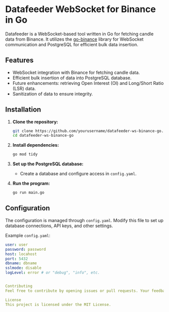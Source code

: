 # Datafeeder WebSocket for Binance in Go

Datafeeder is a WebSocket-based tool written in Go for fetching candle data from Binance. It utilizes the [go-binance](https://github.com/adshao/go-binance/v2) library for WebSocket communication and PostgreSQL for efficient bulk data insertion.

## Features

- WebSocket integration with Binance for fetching candle data.
- Efficient bulk insertion of data into PostgreSQL database.
- Future enhancements: retrieving Open Interest (OI) and Long/Short Ratio (LSR) data.
- Sanitization of data to ensure integrity.

## Installation

1. **Clone the repository:**

    ```bash
    git clone https://github.com/yourusername/datafeeder-ws-binance-go.git
    cd datafeeder-ws-binance-go
    ```

2. **Install dependencies:**

    ```bash
    go mod tidy
    ```

3. **Set up the PostgreSQL database:**

   - Create a database and configure access in `config.yaml`.

4. **Run the program:**

    ```bash
    go run main.go
    ```

## Configuration

The configuration is managed through `config.yaml`. Modify this file to set up database connections, API keys, and other settings.

Example `config.yaml`:

```yaml
user: user
password: password
host: locahost
port: 5432
dbname: dbname
sslmode: disable
logLevel: error # or "debug", "info", etc.


Contributing
Feel free to contribute by opening issues or pull requests. Your feedback and suggestions are highly appreciated.

License
This project is licensed under the MIT License.


